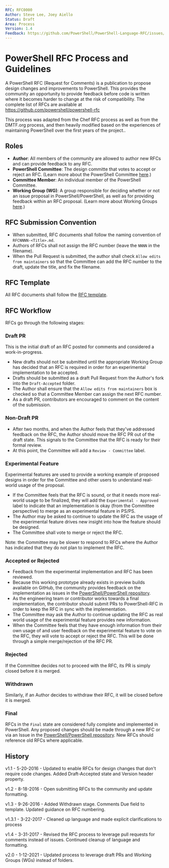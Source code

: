 ```yaml
---
RFC: RFC0000
Author: Steve Lee, Joey Aiello
Status: Draft
Area: Process
Version: 1.4
Feedback: https://github.com/PowerShell/PowerShell-Language-RFC/issues/5
---
```


# PowerShell RFC Process and Guidelines

A PowerShell RFC (Request for Comments) is a publication to propose design changes and improvements to PowerShell.
This provides the community an opportunity to provide feedback before code is written where it becomes harder to change at the risk of
compatibility.
The complete list of RFCs are available at https://github.com/powershell/powershell-rfc

This process was adapted from the Chef RFC process as well as from the DMTF.org process,
and then heavily modified based on the experiences of maintaining PowerShell over the first years
of the project..

## Roles

* **Author**: All members of the community are allowed to author new RFCs and can provide feedback to any RFC.
* **PowerShell Committee**: The design committe that votes to accept or reject an RFC.
(Learn more about the PowerShell Committee [here](https://github.com/PowerShell/PowerShell/blob/master/docs/community/governance.md#powershell-committee).)
* **Committee Member**: An individual member of the PowerShell Committee.
* **Working Group (WG)**: A group responsible for deciding whether or not an issue proposal in
  PowerShell/PowerShell, as well as for providing feedback within an RFC proposal.
  (Learn more about Working Groups [here](https://github.com/PowerShell/PowerShell/blob/master/docs/community/working-group.md).)

## RFC Submission Convention

* When submitted, RFC documents shall follow the naming convention of `RFCNNNN-<Title>.md`.
* Authors of RFCs shall not assign the RFC number (leave the `NNNN` in the filename).
* When the Pull Request is submitted, the author shall check `Allow edits from maintainers` so that the Committee can add the RFC number to the draft, update the title, and fix the filename.

## RFC Template

All RFC documents shall follow the [RFC template](RFCNNNN-New-RFC-Template.md).

## RFC Workflow

RFCs go through the following stages:

### Draft PR

This is the initial draft of an RFC posted for comments and considered a work-in-progress.

* New drafts should not be submitted until the appropriate Working Group has decided that an RFC is
  required in order for an experimental implementation to be accepted.
* Drafts should be submitted as a draft Pull Request from the Author's fork into the
  `Draft-Accepted` folder.
* The Author shall ensure that the `Allow edits from maintainers` box is checked so that a Committee
  Member can assign the next RFC number.
* As a draft PR, contributors are encouraged to comment on the content of the submission.

### Non-Draft PR

* After two months, and when the Author feels that they've addressed feedback on the RFC,
  the Author should move the RFC PR out of the draft state.
  This signals to the Committee that the RFC is ready for their formal review.
* At this point, the Committee will add a `Review - Committee` label.

### Experimental Feature

Experimental features are used to provide a working example of proposed designs in order for the
Committee and other users to understand real-world usage of the proposal.

* If the Committee feels that the RFC is sound, or that it needs more real-world usage to be finalized,
  they will add the `Experimental - Approved` label
  to indicate that an implementation is okay (from the Committee perspective) to merge as an
  experimental feature in PS/PS.
* The Author may be asked to continue to update the RFC as the usage of the experimental feature
  drives new insight into how the feature should be designed.
* The Committee shall vote to merge or reject the RFC.

Note: the Committee may be slower to respond to RFCs where the Author has indicated that they do not plan to implement the RFC.

### Accepted or Rejected

* Feedback from the experimental implementation and RFC has been reviewed.
* Because this working prototype already exists in preview builds available on GitHub, the community
  provides feedback on the implementation as issues in the [PowerShell/PowerShell repository](https://github.com/powershell/powershell).
* As the engineering team or contributor works towards a final implementation,
  the contributor should submit PRs to PowerShell-RFC in order to keep the RFC in sync with the implementation.
* The Committee may ask the Author to continue updating the RFC as real world usage of the experimental
  feature provides new information.
* When the Committee feels that they have enough information from their own usage of and user
  feedback on the experimental feature to vote on the RFC,
  they will vote to accept or reject the RFC.
  This will be done through a simple merge/rejection of the RFC PR.

### Rejected

If the Committee decides not to proceed with the RFC, its PR is simply closed before it is merged.

### Withdrawn

Similarly, if an Author decides to withdraw their RFC, it will be closed before it is merged.

### Final

RFCs in the `Final` state are considered fully complete and implemented in PowerShell.
Any proposed changes should be made through a new RFC or via an Issue in the [PowerShell/PowerShell repository](https://github.com/powershell/powershell).
New RFCs should reference old RFCs where applicable.

## History

v1.1 - 5-20-2016 - Updated to enable RFCs for design changes that don't require code changes.
Added Draft-Accepted state and Version header property.

v1.2 - 8-18-2016 - Open submitting RFCs to the community and update formatting.

v1.3 - 9-26-2016 - Added Withdrawn stage.  Comments Due field to template.  Updated guidance on RFC numbering.

v1.3.1 - 3-22-2017 - Cleaned up language and made explicit clarifications to process

v1.4 - 3-31-2017 - Revised the RFC process to leverage pull requests for comments instead of issues.
Continued cleanup of language and formatting.

v2.0 - 1-12-2021 - Updated process to leverage draft PRs and Working Groups (WGs) instead of folders.

